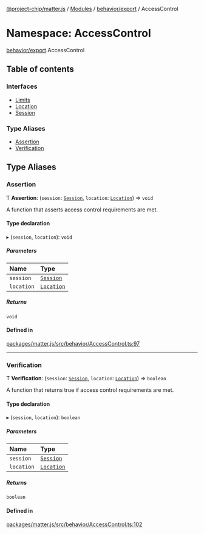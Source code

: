 [@project-chip/matter.js](../README.md) / [Modules](../modules.md) / [behavior/export](behavior_export.md) / AccessControl

# Namespace: AccessControl

[behavior/export](behavior_export.md).AccessControl

## Table of contents

### Interfaces

- [Limits](../interfaces/behavior_export.AccessControl.Limits.md)
- [Location](../interfaces/behavior_export.AccessControl.Location.md)
- [Session](../interfaces/behavior_export.AccessControl.Session.md)

### Type Aliases

- [Assertion](behavior_export.AccessControl.md#assertion)
- [Verification](behavior_export.AccessControl.md#verification)

## Type Aliases

### Assertion

Ƭ **Assertion**: (`session`: [`Session`](../interfaces/behavior_export.AccessControl.Session.md), `location`: [`Location`](../interfaces/behavior_export.AccessControl.Location.md)) => `void`

A function that asserts access control requirements are met.

#### Type declaration

▸ (`session`, `location`): `void`

##### Parameters

| Name | Type |
| :------ | :------ |
| `session` | [`Session`](../interfaces/behavior_export.AccessControl.Session.md) |
| `location` | [`Location`](../interfaces/behavior_export.AccessControl.Location.md) |

##### Returns

`void`

#### Defined in

[packages/matter.js/src/behavior/AccessControl.ts:97](https://github.com/project-chip/matter.js/blob/904d0c9b952b91f28a21803759c5e5c66ee4d272/packages/matter.js/src/behavior/AccessControl.ts#L97)

___

### Verification

Ƭ **Verification**: (`session`: [`Session`](../interfaces/behavior_export.AccessControl.Session.md), `location`: [`Location`](../interfaces/behavior_export.AccessControl.Location.md)) => `boolean`

A function that returns true if access control requirements are met.

#### Type declaration

▸ (`session`, `location`): `boolean`

##### Parameters

| Name | Type |
| :------ | :------ |
| `session` | [`Session`](../interfaces/behavior_export.AccessControl.Session.md) |
| `location` | [`Location`](../interfaces/behavior_export.AccessControl.Location.md) |

##### Returns

`boolean`

#### Defined in

[packages/matter.js/src/behavior/AccessControl.ts:102](https://github.com/project-chip/matter.js/blob/904d0c9b952b91f28a21803759c5e5c66ee4d272/packages/matter.js/src/behavior/AccessControl.ts#L102)
